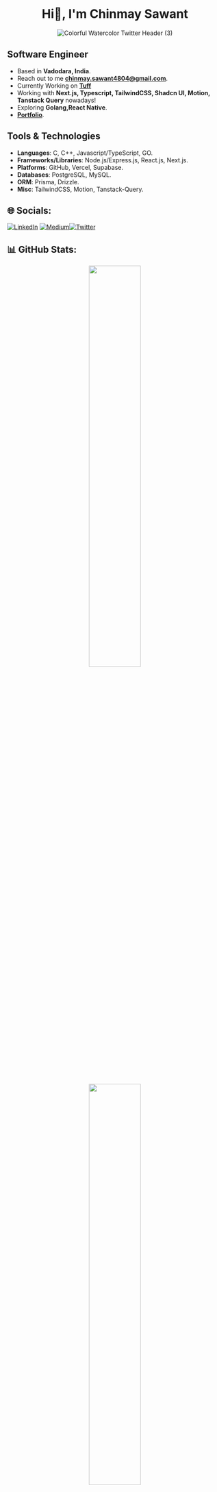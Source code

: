 <h1 align="center">Hi👋, I'm Chinmay Sawant</h1>

<div align="center">
  <img src="https://i.pinimg.com/564x/1b/06/80/1b0680f19bf4014fe76a2ae3b8865be5.jpg" alt="Colorful Watercolor Twitter Header (3)">
</div>

## Software Engineer

- Based in **Vadodara, India**.
- Reach out to me [**chinmay.sawant4804@gmail.com**](mailto:chinmay.sawant4804@gmail.com).
- Currently Working on [**Tuff**](https://tuff-six.vercel.app/)
- Working with **Next.js, Typescript, TailwindCSS, Shadcn UI, Motion, Tanstack Query** nowadays!
- Exploring **Golang,React Native**.
- [**Portfolio**](https://chinmaynoob-porfolio-v1.vercel.app/).

## Tools & Technologies

- **Languages**: C, C++, Javascript/TypeScript, GO.
- **Frameworks/Libraries**: Node.js/Express.js, React.js, Next.js. 
- **Platforms**: GitHub, Vercel, Supabase.
- **Databases**: PostgreSQL, MySQL.
- **ORM**: Prisma, Drizzle.
- **Misc**: TailwindCSS, Motion, Tanstack-Query.

## 🌐 Socials:
[![LinkedIn](https://img.shields.io/badge/LinkedIn-%230077B5.svg?logo=linkedin&logoColor=white)](https://www.linkedin.com/in/chinmay-sawant0408/) [![Medium](https://img.shields.io/badge/Discord-12100E?logo=discord&logoColor=white)](http://discordapp.com/users/535038210976514058)[![Twitter](https://img.shields.io/badge/Twitter-%231DA1F2.svg?logo=Twitter&logoColor=white)](https://x.com/Chinmay0408)

## 📊 GitHub Stats:
<div>  
  <div align="center">
    <img width="49%" src="https://github-readme-stats-sigma-five.vercel.app/api?username=chinmaynoob&show_icons=true&theme=nightowl&hide_border=true&locale=en"/>
  </div>
    <div align="center">
    <img width="49%" src="https://github-readme-stats.vercel.app/api/top-langs?username=chinmaynoob&show_icons=true&locale=en&layout=compact&theme=nightowl&hide_border=true"/>
  </div>
</div>
<div align="center">
<img src="https://visitcount.itsvg.in/api?id=chinmaynoob&label=Profile%20Views&color=3&icon=5&pretty=false" />

  
</div>
